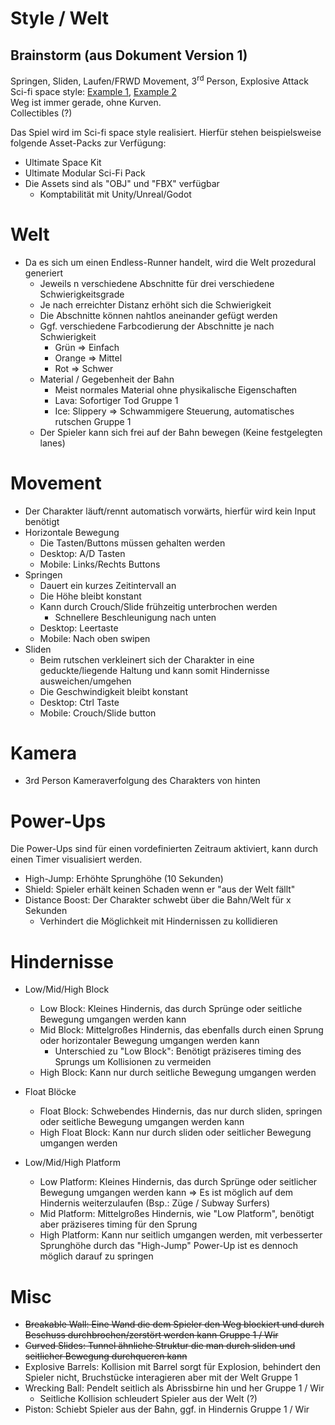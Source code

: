 # Style / Welt

## Brainstorm (aus Dokument Version 1)

Springen, Sliden, Laufen/FRWD Movement, 3<sup>rd</sup> Person, Explosive Attack
<br/>Sci-fi space style: [Example 1](https://quaternius.com/packs/ultimatespacekit.html), [Example 2](https://quaternius.com/packs/ultimatemodularscifi.html)
<br/> Weg ist immer gerade, ohne Kurven.
<br/> Collectibles (?)

Das Spiel wird im Sci-fi space style realisiert.
Hierfür stehen beispielsweise folgende Asset-Packs zur Verfügung:
- Ultimate Space Kit
- Ultimate Modular Sci-Fi Pack
- Die Assets sind als "OBJ" und "FBX" verfügbar
    - Komptabilität mit Unity/Unreal/Godot

# Welt

- Da es sich um einen Endless-Runner handelt, wird die Welt prozedural generiert
    - Jeweils n verschiedene Abschnitte für drei verschiedene Schwierigkeitsgrade
    - Je nach erreichter Distanz erhöht sich die Schwierigkeit
    - Die Abschnitte können nahtlos aneinander gefügt werden
    - Ggf. verschiedene Farbcodierung der Abschnitte je nach Schwierigkeit
        - Grün => Einfach
        - Orange => Mittel
        - Rot => Schwer
    - Material / Gegebenheit der Bahn
        - Meist normales Material ohne physikalische Eigenschaften
        - Lava: Sofortiger Tod Gruppe 1
        - Ice: Slippery => Schwammigere Steuerung, automatisches rutschen Gruppe 1
    - Der Spieler kann sich frei auf der Bahn bewegen (Keine festgelegten lanes)

# Movement

- Der Charakter läuft/rennt automatisch vorwärts, hierfür wird kein Input benötigt
- Horizontale Bewegung
    - Die Tasten/Buttons müssen gehalten werden
    - Desktop: A/D Tasten
    - Mobile: Links/Rechts Buttons
- Springen
    - Dauert ein kurzes Zeitintervall an
    - Die Höhe bleibt konstant
    - Kann durch Crouch/Slide frühzeitig unterbrochen werden
        - Schnellere Beschleunigung nach unten
    - Desktop: Leertaste
    - Mobile: Nach oben swipen
- Sliden
    - Beim rutschen verkleinert sich der Charakter in eine geduckte/liegende Haltung und kann somit Hindernisse ausweichen/umgehen
    - Die Geschwindigkeit bleibt konstant
    - Desktop: Ctrl Taste
    - Mobile: Crouch/Slide button

# Kamera

- 3rd Person Kameraverfolgung des Charakters von hinten

# Power-Ups

Die Power-Ups sind für einen vordefinierten Zeitraum aktiviert, kann durch einen Timer visualisiert werden. 
- High-Jump: Erhöhte Sprunghöhe (10 Sekunden) 
- Shield: Spieler erhält keinen Schaden wenn er "aus der Welt fällt" 
- Distance Boost: Der Charakter schwebt über die Bahn/Welt für x Sekunden 
    - Verhindert die Möglichkeit mit Hindernissen zu kollidieren

# Hindernisse
- Low/Mid/High Block

    - Low Block: Kleines Hindernis, das durch Sprünge oder seitliche Bewegung umgangen werden kann
    - Mid Block: Mittelgroßes Hindernis, das ebenfalls durch einen Sprung oder horizontaler Bewegung umgangen werden kann
        - Unterschied zu "Low Block": Benötigt präziseres timing des Sprungs um Kollisionen zu vermeiden
    - High Block: Kann nur durch seitliche Bewegung umgangen werden

- Float Blöcke

    - Float Block: Schwebendes Hindernis, das nur durch sliden, springen oder seitliche Bewegung umgangen werden kann
    - High Float Block: Kann nur durch sliden oder seitlicher Bewegung umgangen werden

- Low/Mid/High Platform

    - Low Platform: Kleines Hindernis, das durch Sprünge oder seitlicher Bewegung umgangen werden kann => Es ist möglich auf dem Hindernis weiterzulaufen (Bsp.: Züge / Subway Surfers)
    - Mid Platform: Mittelgroßes Hindernis, wie "Low Platform", benötigt aber präziseres timing für den Sprung
    - High Platform: Kann nur seitlich umgangen werden, mit verbesserter Sprunghöhe durch das "High-Jump" Power-Up ist es dennoch möglich darauf zu springen

# Misc

- ~~Breakable Wall: Eine Wand die dem Spieler den Weg blockiert und durch Beschuss durchbrochen/zerstört werden kann Gruppe 1 / Wir~~
- ~~Curved Slides: Tunnel ähnliche Struktur die man durch sliden und seitlicher Bewegung durchqueren kann~~
- Explosive Barrels: Kollision mit Barrel sorgt für Explosion, behindert den Spieler nicht, Bruchstücke interagieren aber mit der Welt Gruppe 1
- Wrecking Ball: Pendelt seitlich als Abrissbirne hin und her Gruppe 1 / Wir
    - Seitliche Kollision schleudert Spieler aus der Welt (?)
- Piston: Schiebt Spieler aus der Bahn, ggf. in Hindernis Gruppe 1 / Wir
